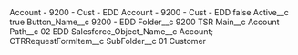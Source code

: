 <?xml version="1.0" encoding="UTF-8"?>
<CustomMetadata xmlns="http://soap.sforce.com/2006/04/metadata" xmlns:xsi="http://www.w3.org/2001/XMLSchema-instance" xmlns:xsd="http://www.w3.org/2001/XMLSchema">
    <description>Account - 9200 - Cust - EDD</description>
    <label>Account - 9200 - Cust - EDD</label>
    <protected>false</protected>
    <values>
        <field>Active__c</field>
        <value xsi:type="xsd:boolean">true</value>
    </values>
    <values>
        <field>Button_Name__c</field>
        <value xsi:type="xsd:string">9200 - EDD</value>
    </values>
    <values>
        <field>Folder__c</field>
        <value xsi:type="xsd:string">9200 TSR</value>
    </values>
    <values>
        <field>Main__c</field>
        <value xsi:type="xsd:string">Account</value>
    </values>
    <values>
        <field>Path__c</field>
        <value xsi:type="xsd:string">02 EDD</value>
    </values>
    <values>
        <field>Salesforce_Object_Name__c</field>
        <value xsi:type="xsd:string">Account; CTRRequestFormItem__c</value>
    </values>
    <values>
        <field>SubFolder__c</field>
        <value xsi:type="xsd:string">01 Customer</value>
    </values>
</CustomMetadata>
